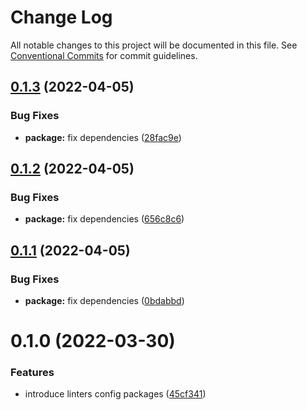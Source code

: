 # Change Log

All notable changes to this project will be documented in this file.
See [Conventional Commits](https://conventionalcommits.org) for commit guidelines.

## [0.1.3](https://github.com/evotor/evo-frontend-linters/compare/@evo/eslint-config-ng@0.1.2...@evo/eslint-config-ng@0.1.3) (2022-04-05)


### Bug Fixes

* **package:** fix dependencies ([28fac9e](https://github.com/evotor/evo-frontend-linters/commit/28fac9eb7f3c5ee4c83d99f768aac47209055835))





## [0.1.2](https://github.com/evotor/evo-frontend-linters/compare/@evo/eslint-config-ng@0.1.1...@evo/eslint-config-ng@0.1.2) (2022-04-05)


### Bug Fixes

* **package:** fix dependencies ([656c8c6](https://github.com/evotor/evo-frontend-linters/commit/656c8c6778688d88d60510eb54c7f338ef6c9935))





## [0.1.1](https://github.com/evotor/evo-frontend-linters/compare/@evo/eslint-config-ng@0.1.0...@evo/eslint-config-ng@0.1.1) (2022-04-05)


### Bug Fixes

* **package:** fix dependencies ([0bdabbd](https://github.com/evotor/evo-frontend-linters/commit/0bdabbda84a15c3d624b7180d9d6a5465a0a0f06))





# 0.1.0 (2022-03-30)


### Features

* introduce linters config packages ([45cf341](https://github.com/evotor/evo-frontend-linters/commit/45cf341cbe22ae1d79d781fbf133714a00f61cfd))
